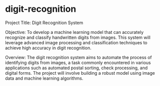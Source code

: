 # digit-recognition
Project Title: Digit Recognition System

Objective:
To develop a machine learning model that can accurately recognize and classify handwritten digits from images. This system will leverage advanced image processing and classification techniques to achieve high accuracy in digit recognition.

Overview:
The digit recognition system aims to automate the process of identifying digits from images, a task commonly encountered in various applications such as automated postal sorting, check processing, and digital forms. The project will involve building a robust model using image data and machine learning algorithms.
